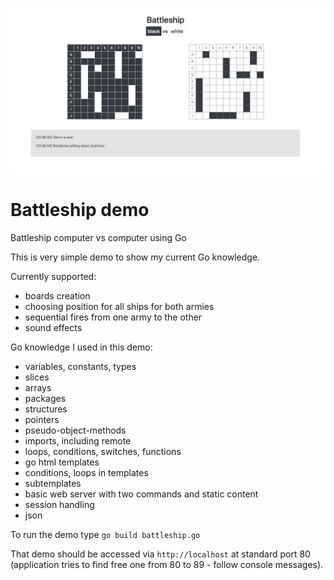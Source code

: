 ![Demo screenshot preview](./preview.png)

# Battleship demo
Battleship computer vs computer using Go

This is very simple demo to show my current Go knowledge. 

Currently supported:
- boards creation
- choosing position for all ships for both armies
- sequential fires from one army to the other
- sound effects

Go knowledge I used in this demo:
- variables, constants, types
- slices
- arrays
- packages
- structures
- pointers
- pseudo-object-methods
- imports, including remote
- loops, conditions, switches, functions
- go html templates
- conditions, loops in templates
- subtemplates
- basic web server with two commands and static content
- session handling
- json

To run the demo type ```go build battleship.go```

That demo should be accessed via ```http://localhost``` 
at standard port 80 (application tries to find free one from 80 to 89 - follow console messages). 